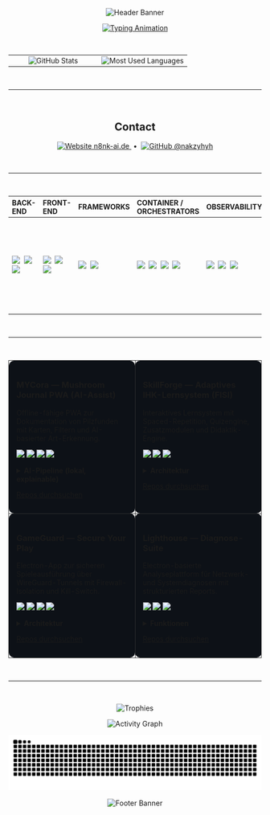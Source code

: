 <p align="center">
  <img src="https://capsule-render.vercel.app/api?type=waving&height=230&color=0:36BCF7,100:9B5DE5&text=Kai%20H%C3%B6lters%20—%20AI-Enhanced%20Developer&fontSize=40&fontAlignY=40&fontColor=ffffff&desc=Code%20%C3%97%20Philosophie%20%C3%97%20Didaktik&descAlignY=58&animation=fadeIn" alt="Header Banner"/>
</p>

<p align="center">
  <a href="https://git.io/typing-svg">
    <img src="https://readme-typing-svg.herokuapp.com?font=Fira+Code&size=22&pause=900&color=36BCF7&center=true&vCenter=true&width=900&lines=Kubernetes%20%E2%80%A2%20Electron%20%E2%80%A2%20PWA;Observability%20mit%20Grafana%20%2F%20Loki%20%2F%20Prometheus;AI-unterst%C3%BCtzte%20Entwicklung%20%E2%80%94%20RAG%2C%20Agenten%2C%20Explainability" alt="Typing Animation"/>
  </a>
</p>

<br/>

<table>
  <tr>
    <td width="50%" valign="top" align="center">
      <img src="https://github-readme-stats.vercel.app/api?username=nakzyhyh&show_icons=true&include_all_commits=true&count_private=true&hide_title=false" alt="GitHub Stats" />
    </td>
    <td width="50%" valign="top" align="center">
      <img src="https://github-readme-stats.vercel.app/api/top-langs/?username=nakzyhyh&layout=compact&langs_count=10" alt="Most Used Languages" />
    </td>
  </tr>
</table>

<br/>
<hr/>
<br/>

<h2 align="center">Contact</h2>
<p align="center">
  <a href="https://n8nk-ai.de" title="Website">
    <img src="https://cdn.simpleicons.org/vercel/888888" height="28" alt="Website"/> n8nk-ai.de
  </a>
  &nbsp;•&nbsp;
  <a href="https://github.com/nakzyhyh" title="GitHub">
    <img src="https://cdn.simpleicons.org/github/888888" height="28" alt="GitHub"/> @nakzyhyh
  </a>
</p>

<br/>
<hr/>
<br/>

<div align="center">
  <table>
    <thead>
      <tr>
        <th align="left">BACK-END</th>
        <th align="left">FRONT-END</th>
        <th align="left">FRAMEWORKS</th>
        <th align="left">CONTAINER / ORCHESTRATORS</th>
        <th align="left">OBSERVABILITY</th>
        <th align="left">AI / DATA</th>
      </tr>
    </thead>
    <tbody>
      <tr>
        <td>
          <img src="https://cdn.jsdelivr.net/gh/devicons/devicon/icons/nodejs/nodejs-original.svg" height="36"/>&nbsp;
          <img src="https://cdn.jsdelivr.net/gh/devicons/devicon/icons/powershell/powershell-plain.svg" height="36"/>&nbsp;
          <img src="https://cdn.jsdelivr.net/gh/devicons/devicon/icons/python/python-original.svg" height="36"/>
        </td>
        <td>
          <img src="https://cdn.jsdelivr.net/gh/devicons/devicon/icons/html5/html5-original.svg" height="36"/>&nbsp;
          <img src="https://cdn.jsdelivr.net/gh/devicons/devicon/icons/css3/css3-original.svg" height="36"/>&nbsp;
          <img src="https://cdn.jsdelivr.net/gh/devicons/devicon/icons/javascript/javascript-original.svg" height="36"/>
        </td>
        <td>
          <img src="https://cdn.simpleicons.org/fastapi/009688" height="36"/>&nbsp;
          <img src="https://cdn.simpleicons.org/electron/2B2E3B" height="36"/>
        </td>
        <td>
          <img src="https://cdn.jsdelivr.net/gh/devicons/devicon/icons/docker/docker-original.svg" height="36"/>&nbsp;
          <img src="https://cdn.jsdelivr.net/gh/devicons/devicon/icons/kubernetes/kubernetes-plain.svg" height="36"/>&nbsp;
          <img src="https://cdn.jsdelivr.net/gh/devicons/devicon/icons/helm/helm-original.svg" height="36"/>&nbsp;
          <img src="https://cdn.jsdelivr.net/gh/devicons/devicon/icons/linux/linux-original.svg" height="36"/>
        </td>
        <td>
          <img src="https://raw.githubusercontent.com/gilbarbara/logos/master/logos/grafana.svg" height="36"/>&nbsp;
          <img src="https://raw.githubusercontent.com/gilbarbara/logos/master/logos/prometheus.svg" height="36"/>&nbsp;
          <img src="https://cdn.simpleicons.org/caddy/2CA02C" height="36"/>
        </td>
        <td>
          <img src="https://cdn.simpleicons.org/ollama/888888" title="Ollama" height="36"/>&nbsp;
          <img src="https://cdn.simpleicons.org/google-gemini/8E44AD" title="Google Gemini" height="36"/>&nbsp;
          <img src="https://cdn.simpleicons.org/anthropic/D0A17D" title="Anthropic Claude" height="36"/>&nbsp;
          <img src="https://cdn.simpleicons.org/chatgpt/74AA9C" title="ChatGPT" height="36"/>
        </td>
      </tr>
    </tbody>
  </table>
</div>

<br/>
<hr/>
<br/>

<table>
  <tr>
    <td width="50%" valign="top" style="border:1px solid #2e2e2e; border-radius:10px; padding:15px; background-color:#0d1117; vertical-align:top;">
      <h3>MYCora — Mushroom Journal PWA (AI-Assist)</h3>
      <p>Offline-fähige PWA zur Dokumentation von Pilzfunden mit Karten, Filtern und AI-basierter Art-Erkennung.</p>
      <p>
        <img src="https://img.shields.io/badge/PWA-0A0A0A?style=flat&logo=googlechrome&logoColor=white"/>
        <img src="https://img.shields.io/badge/TensorFlow.js-FF6F00?style=flat&logo=tensorflow&logoColor=white"/>
        <img src="https://img.shields.io/badge/Leaflet-199900?style=flat&logo=leaflet&logoColor=white"/>
        <img src="https://img.shields.io/badge/FastAPI-009688?style=flat&logo=fastapi&logoColor=white"/>
      </p>
      <details>
        <summary><b>AI-Pipeline (lokal, explainable)</b></summary>
        <p>224×224 · Normalize → MobileNet v2 (UMD / TensorFlow.js) → L2-Normalisierung → Prototype-Store (IndexDB) → Cosine Similarity Top-k-Scoring (offline).</p>
      </details>
      <p><a href="https://github.com/nakzyhyh?tab=repositories&q=MyCora">Repos durchsuchen</a></p>
    </td>
    <td width="50%" valign="top" style="border:1px solid #2e2e2e; border-radius:10px; padding:15px; background-color:#0d1117; vertical-align:top;">
      <h3>SkillForge — Adaptives IHK-Lernsystem (FISI)</h3>
      <p>Interaktives Lernsystem mit Spaced-Repetition, Quizengine, Zusatzmodulen und Didaktik-Engine.</p>
      <p>
        <img src="https://img.shields.io/badge/Architecture-Modular%20PWA-323330?style=flat"/>
        <img src="https://img.shields.io/badge/Learning%20Logic-Spaced%20Repetition-orange?style=flat"/>
        <img src="https://img.shields.io/badge/Frontend-HTML%2C%20CSS%2C%20JS-blue?style=flat"/>
      </p>
      <details>
        <summary><b>Architektur</b></summary>
        <ul>
          <li><b>Frontend:</b> index.html → main.js → quizLogic.js / uiLogic.js</li>
          <li><b>Engine:</b> Gamification (XP, Level, Feedback, Zusatzmodule)</li>
          <li><b>Persistence:</b> LocalStorage / MongoDB via <code>user.model.js</code></li>
          <li><b>Offline:</b> Service Worker / PWA</li>
        </ul>
      </details>
      <p><a href="https://github.com/nakzyhyh?tab=repositories&q=SkillForge">Repos durchsuchen</a></p>
    </td>
  </tr>
  <tr>
    <td width="50%" valign="top" style="border:1px solid #2e2e2e; border-radius:10px; padding:15px; background-color:#0d1117; vertical-align:top;">
      <h3>GameGuard — Secure Your Play</h3>
      <p>Electron-App zur sicheren Spieleausführung über WireGuard-Tunnels mit Firewall-Isolation und Kill-Switch.</p>
      <p>
        <img src="https://img.shields.io/badge/Electron-2B2E3B?style=flat&logo=electron&logoColor=white"/>
        <img src="https://img.shields.io/badge/WireGuard-88171A?style=flat&logo=wireguard&logoColor=white"/>
        <img src="https://img.shields.io/badge/PowerShell-2D5C9A?style=flat&logo=powershell&logoColor=white"/>
        <img src="https://img.shields.io/badge/Security-UAC%20Elevation-gray?style=flat"/>
      </p>
      <details>
        <summary><b>Architektur</b></summary>
        <ul>
          <li><b>Backend:</b> main.js + sudo-prompt + GameGuard.ps1</li>
          <li><b>Profile:</b> INI-basiert (Exe, VPN, Alias, Intervall)</li>
          <li><b>Kill-Switch:</b> WireGuard-Statusprüfung im Intervall</li>
          <li><b>Frontend:</b> renderer.js mit Live-Output-Console</li>
        </ul>
      </details>
      <p><a href="https://github.com/nakzyhyh?tab=repositories&q=GameGuard">Repos durchsuchen</a></p>
    </td>
    <td width="50%" valign="top" style="border:1px solid #2e2e2e; border-radius:10px; padding:15px; background-color:#0d1117; vertical-align:top;">
      <h3>Lighthouse — Diagnose-Suite</h3>
      <p>Electron-basierte Analyseplattform für Netzwerk- und Systemdiagnosen mit strukturierten Reports.</p>
      <p>
        <img src="https://img.shields.io/badge/Stack-Electron%20%2B%20Node.js-2B2E3B?style=flat"/>
        <img src="https://img.shields.io/badge/Network%20Tools-ICMP%2C%20ARP%2C%20Traceroute-blue?style=flat"/>
        <img src="https://img.shields.io/badge/UI-HTML%2C%20CSS%2C%20JS-yellow?style=flat"/>
      </p>
      <details>
        <summary><b>Funktionen</b></summary>
        <ul>
          <li>Automatische Netzwerkerkennung & LAN-Scan</li>
          <li>Geführte Fehleranalyse (DNS, Gateway, Latenz)</li>
          <li>Realtime-Ping-Graphen & Paketverlust-Analyse</li>
          <li>Export-Reports für Support und Doku</li>
        </ul>
      </details>
      <p><a href="https://github.com/nakzyhyh?tab=repositories&q=Lighthouse">Repos durchsuchen</a></p>
    </td>
  </tr>
</table>

<br/>
<hr/>
<br/>

<p align="center">
  <img src="https://github-profile-trophy.vercel.app/?username=nakzyhyh&theme=onedark&margin-w=10&margin-h=10" alt="Trophies"/>
</p>
<p align="center">
  <img src="https://github-readme-activity-graph.vercel.app/graph?username=nakzyhyh&area=true&hide_border=false" alt="Activity Graph"/>
</p>
<p align="center">
  <picture>
    <source media="(prefers-color-scheme: dark)" srcset="https://raw.githubusercontent.com/nakzyhyh/nakzyhyh/output/snake-dark.svg" />
    <source media="(prefers-color-scheme: light)" srcset="https://raw.githubusercontent.com/nakzyhyh/nakzyhyh/output/snake-light.svg" />
    <img alt="Contribution Snake" src="https://raw.githubusercontent.com/nakzyhyh/nakzyhyh/output/snake-dark.svg" />
  </picture>
</p>

<p align="center">
  <img src="https://capsule-render.vercel.app/api?type=waving&color=0:9B5DE5,100:36BCF7&height=120&section=footer" alt="Footer Banner"/>
</p>
